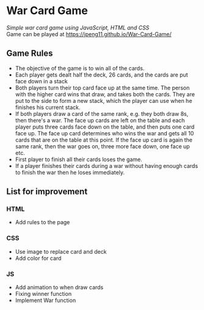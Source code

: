 # War Card Game

_Simple war card game using JavaScript, HTML and CSS_<br/>
Game can be played at https://jpeng11.github.io/War-Card-Game/

## Game Rules

- The objective of the game is to win all of the cards.
- Each player gets dealt half the deck, 26 cards, and the cards are put face down in a stack
- Both players turn their top card face up at the same time. The person with the higher card wins that draw, and takes both the cards. They are put to the side to form a new stack, which the player can use when he finishes his current stack.
- If both players draw a card of the same rank, e.g. they both draw 8s, then there's a war. The face up cards are left on the table and each player puts three cards face down on the table, and then puts one card face up. The face up card determines who wins the war and gets all 10 cards that are on the table at this point. If the face up card is again the same rank, then the war goes on, three more face down, one face up etc.
- First player to finish all their cards loses the game.
- If a player finishes their cards during a war without having enough cards to finish the war then he loses immediately.

## List for improvement

### HTML

- Add rules to the page

### CSS

- Use image to replace card and deck
- Add color for card

### JS

- Add animation to when draw cards
- Fixing winner function
- Implement War function

